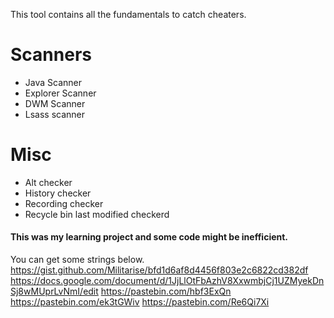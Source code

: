 This tool contains all the fundamentals to catch cheaters.

# Scanners
* Java Scanner 
* Explorer Scanner
* DWM Scanner
* Lsass scanner

# Misc
* Alt checker
* History checker
* Recording checker
* Recycle bin last modified checkerd


#### This was my learning project and some code might be inefficient. 

You can get some strings below.
https://gist.github.com/Militarise/bfd1d6af8d4456f803e2c6822cd382df
https://docs.google.com/document/d/1JjLlOtFbAzhV8XxwmbjCj1UZMyekDnSj8wMUprLvNmI/edit
https://pastebin.com/hbf3ExQn
https://pastebin.com/ek3tGWiv
https://pastebin.com/Re6Qi7Xi
